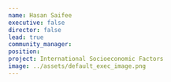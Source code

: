 ```yaml
---
name: Hasan Saifee
executive: false
director: false
lead: true
community_manager:   
position:  
project: International Socioeconomic Factors
image: ../assets/default_exec_image.png
---
```

